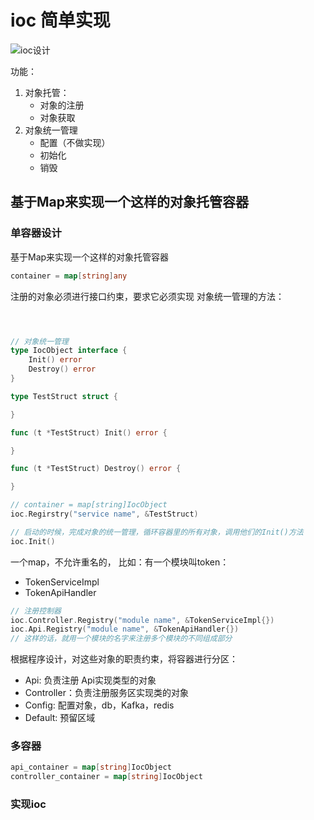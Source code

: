 # ioc 简单实现

![ioc设计](../docs/ioc.drawio)

功能：
1. 对象托管：
    + 对象的注册
    + 对象获取
2. 对象统一管理
    + 配置（不做实现）
    + 初始化
    + 销毁


## 基于Map来实现一个这样的对象托管容器

### 单容器设计
基于Map来实现一个这样的对象托管容器
```go
container = map[string]any
```

注册的对象必须进行接口约束，要求它必须实现 对象统一管理的方法：
```go



// 对象统一管理
type IocObject interface {
    Init() error
    Destroy() error
}

type TestStruct struct {

}

func (t *TestStruct) Init() error {

}

func (t *TestStruct) Destroy() error {

}

// container = map[string]IocObject
ioc.Regirstry("service name", &TestStruct)

// 启动的时候，完成对象的统一管理，循环容器里的所有对象，调用他们的Init()方法
ioc.Init()
```

一个map，不允许重名的，
比如：有一个模块叫token：
+ TokenServiceImpl
+ TokenApiHandler

```go
// 注册控制器
ioc.Controller.Registry("module name", &TokenServiceImpl{})
ioc.Api.Registry("module name", &TokenApiHandler{})
// 这样的话，就用一个模块的名字来注册多个模块的不同组成部分
```

根据程序设计，对这些对象的职责约束，将容器进行分区：
+ Api: 负责注册 Api实现类型的对象
+ Controller：负责注册服务区实现类的对象
+ Config: 配置对象，db，Kafka，redis
+ Default: 预留区域

### 多容器

```GO
api_container = map[string]IocObject
controller_container = map[string]IocObject
```

### 实现ioc







